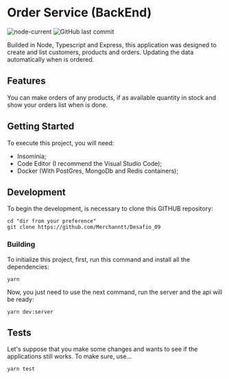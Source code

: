# Order Service (BackEnd)
![node-current](https://img.shields.io/node/v/package)
![GitHub last commit](https://img.shields.io/github/last-commit/Merchanntt/Desafio_09)

Builded in Node, Typescript and Express, this application was designed to create and list customers, products and orders. Updating the data automatically when is ordered.

## Features

You can make orders of any products, if as available quantity in stock and show your orders list when is done.

## Getting Started

To execute this project, you will need:
- Insominia;
- Code Editor (I recommend the Visual Studio Code);
- Docker (With PostGres, MongoDb and Redis containers);

## Development

To begin the development, is necessary to clone this GITHUB repository:

```shell
cd "dir from your preference"
git clone https://github.com/Merchanntt/Desafio_09
```

### Building

To initialize this project, first, run this command and install all the dependencies: 

```shell
yarn 
```

Now, you just need to use the next command, run the server and the api will be ready:

```shell
yarn dev:server
```

## Tests

Let's suppose that you make some changes and wants to see if the applications still works. To make sure, use...

```
yarn test
```

